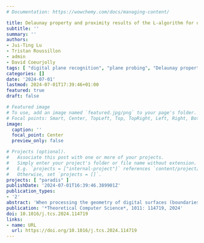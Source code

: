 ```yaml
---
# Documentation: https://wowchemy.com/docs/managing-content/

title: Delaunay property and proximity results of the L-algorithm for digital plane probing
subtitle: ''
summary: ''
authors:
- Jui-Ting Lu
- Tristan Roussillon
- admin
- David Coeurjolly
tags: [ "digital plane recognition", "plane probing", "Delaunay property", "3D" ]
categories: []
date: '2024-07-01'
lastmod: 2024-07-01T17:39:46+01:00
featured: true
draft: false

# Featured image
# To use, add an image named `featured.jpg/png` to your page's folder.
# Focal points: Smart, Center, TopLeft, Top, TopRight, Left, Right, BottomLeft, Bottom, BottomRight.
image:
  caption: ''
  focal_point: Center
  preview_only: false

# Projects (optional).
#   Associate this post with one or more of your projects.
#   Simply enter your project's folder or file name without extension.
#   E.g. `projects = ["internal-project"]` references `content/project/deep-learning/index.md`.
#   Otherwise, set `projects = []`.
projects: [ "paradis" ]
publishDate: '2024-07-01T16:39:46.389901Z'
publication_types:
- '2'
abstract: 'When processing the geometry of digital surfaces (boundaries of voxel sets), linear local structures such as pieces of digital planes play an important role. To capture such geometrical features, plane-probing algorithms have demonstrated their strength: starting from an initial triangle, the digital structure is locally probed to expand the triangle approximating the plane parameters more and more precisely (converging to the exact parameters for infinite digital planes). Among the different plane-probing algorithms, the L-algorithm is a plane-probing algorithm variant which takes into account a generally larger neighborhood of points for its update process. We show in this paper that this algorithm has the advantage to guarantee the so-called Delaunay property of the set of probing points, which has interesting consequences: it provides a minimal basis of the plane and guarantees an as-local-as-possible computation.'
publication: '*Theoretical Computer Science*, 1011: 114719, 2024'
doi: 10.1016/j.tcs.2024.114719
links:
- name: URL
  url: https://doi.org/10.1016/j.tcs.2024.114719
---
```

